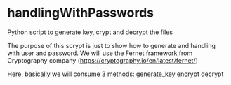 # handlingWithPasswords
Python script to generate key, crypt and decrypt the files

The purpose of this scrypt is just to show how to generate and handling with user and password.
We will use the Fernet framework from Cryptography company (https://cryptography.io/en/latest/fernet/)

Here, basically we will consume 3 methods:
    generate_key
    encrypt
    decrypt

